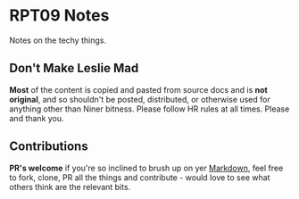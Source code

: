 # RPT09 Notes

Notes on the techy things.

## Don't Make Leslie Mad

**Most** of the content is copied and pasted from source docs and is **not original**, and so shouldn't be posted, distributed, or otherwise used for anything other than Niner bitness. Please follow HR rules at all times. Please and thank you.

## Contributions

**PR's welcome** if you're so inclined to brush up on yer [Markdown](https://guides.github.com/features/mastering-markdown/), feel free to fork, clone, PR all the things and contribute - would love to see what others think are the relevant bits.
